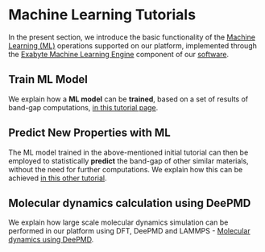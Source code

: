# Machine Learning Tutorials

In the present section, we introduce the basic functionality of the [Machine Learning (ML)](../../models-directory/machine-learning/overview.md) operations supported on our platform, implemented through the [Exabyte Machine Learning Engine](../../software-directory/machine-learning/exabyte/overview.md) component of our [software](../../software/classification/machine-learning.md).

## Train ML Model

We explain how a **ML model** can be **trained**, based on a set of results of band-gap computations, [in this tutorial page](train-ml-model.md).

## Predict New Properties with ML

The ML model trained in the above-mentioned initial tutorial can then be employed to statistically **predict** the band-gap of other similar materials, without the need for further computations. We explain how this can be achieved [in this other tutorial](predict-ml-properties.md).


## Molecular dynamics calculation using DeePMD

We explain how large scale molecular dynamics simulation can be performed in our
platform using DFT, DeePMD and LAMMPS - [Molecular dynamics using DeePMD](
deepmd.md).

